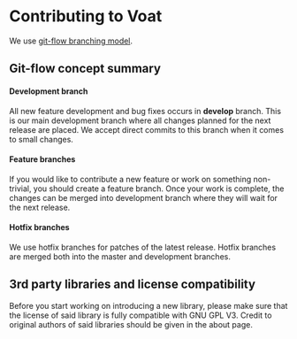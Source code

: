 # Contributing to Voat

We use [git-flow branching model](http://nvie.com/posts/a-successful-git-branching-model/"). 

## Git-flow concept summary

#### Development branch
All new feature development and bug fixes occurs in **develop** branch. This is our main development branch where all changes planned for the next release are placed. We accept direct commits to this branch when it comes to small changes.

#### Feature branches
If you would like to contribute a new feature or work on something non-trivial, you should create a feature branch. Once your work is complete, the changes can be merged into development branch where they will wait for the next release.

#### Hotfix branches
We use hotfix branches for patches of the latest release. Hotfix branches are merged both into the master and development branches.

## 3rd party libraries and license compatibility
Before you start working on introducing a new library, please make sure that the license of said library is fully compatible with GNU GPL V3. Credit to original authors of said libraries should be given in the about page.